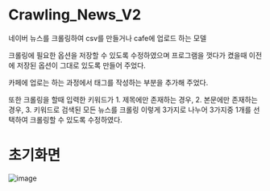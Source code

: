 # Crawling_News_V2

네이버 뉴스를 크롤링하여 csv를 만들거나 cafe에 업로드 하는 모델

크롤링에 필요한 옵션을 저장할 수 있도록 수정하였으며 프로그램을 껏다가 켰을때 이전에 저장된 옵션이 그대로 있도록 만들어 주었다.

카페에 업로는 하는 과정에서 태그를 작성하는 부분을 추가해 주었다.

또한 크롤링을 할때 입력한 키워드가 1. 제목에만 존재하는 경우, 2. 본문에만 존재하는 경우, 3. 키워드로 검색된 모든 뉴스를 크롤링
이렇게 3가지로 나누어 3가지중 1개를 선택하여 크롤링할 수 있도록 수정하였다.

# 초기화면
![image](https://user-images.githubusercontent.com/61766408/148413231-079f16da-332a-44a9-967b-cce17c140273.png)
